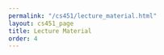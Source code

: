 ```yaml
---
permalink: "/cs451/lecture_material.html"
layout: cs451_page
title: Lecture Material
order: 4
---
```


